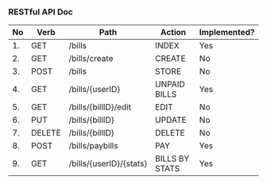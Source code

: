 ### RESTful API Doc

| No | Verb | Path | Action | Implemented? |
|----|------|------|--------|--------------|
| 1. |  GET | /bills| INDEX  | Yes |
| 2. |  GET | /bills/create| CREATE  | No | 
| 3. |  POST | /bills| STORE  | No |
| 4. |  GET | /bills/{userID} | UNPAID BILLS  | Yes |
| 5. |  GET | /bills/{billID}/edit| EDIT  | No |
| 6. |  PUT | /bills/{billID}| UPDATE  | No |
| 7. |  DELETE | /bills/{billID}| DELETE  | No |
| 8. |  POST | /bills/paybills | PAY  | Yes |
| 9. |  GET | /bills/{userID}/{stats} | BILLS BY STATS  | Yes |
